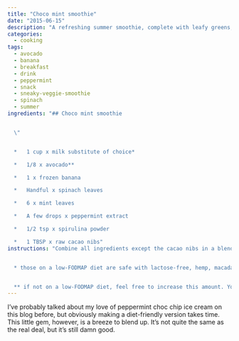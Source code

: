 ```yaml
---
title: "Choco mint smoothie"
date: "2015-06-15"
description: "A refreshing summer smoothie, complete with leafy greens, for the chocolate-mint fans out there."
categories: 
  - cooking
tags: 
  - avocado
  - banana
  - breakfast
  - drink
  - peppermint
  - snack
  - sneaky-veggie-smoothie
  - spinach
  - summer
ingredients: "## Choco mint smoothie


  \"


  *   1 cup x milk substitute of choice*

  *   1/8 x avocado**

  *   1 x frozen banana

  *   Handful x spinach leaves

  *   6 x mint leaves

  *   A few drops x peppermint extract

  *   1/2 tsp x spirulina powder

  *   1 TBSP x raw cacao nibs"
instructions: "Combine all ingredients except the cacao nibs in a blender and pulse until smooth. Stir the cacao nibs through (and garnish with a few extra if you like).


  * those on a low-FODMAP diet are safe with lactose-free, hemp, macadamia, rice, quinoa or almond milk (be sure to check for high-FODMAP additives such as inulin). I usually alternate between almond milk and coconut milk.


  ** if not on a low-FODMAP diet, feel free to increase this amount. You’ll get a creamier result."
---
```


I’ve probably talked about my love of peppermint choc chip ice cream on this blog before, but obviously making a diet-friendly version takes time. This little gem, however, is a breeze to blend up. It’s not quite the same as the real deal, but it’s still damn good.
